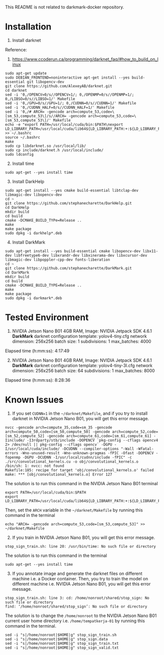 This README is not related to darkmark-docker repository.

# Installation

1. Install darknet

Reference:
1. https://www.ccoderun.ca/programming/darknet_faq/#how_to_build_on_linux
```
sudo apt-get update
sudo DEBIAN_FRONTEND=noninteractive apt-get install --yes build-essential git libopencv-dev
git clone https://github.com/AlexeyAB/darknet.git
cd darknet
sed -i '0,/OPENCV=0/s//OPENCV=1/; 0,/OPENMP=0/s//OPENMP=1/; 0,/LIBSO=0/s//LIBSO=1/' Makefile
sed -i '0,/GPU=0/s//GPU=1/; 0,/CUDNN=0/s//CUDNN=1/' Makefile
sed -i '0,/CUDNN_HALF=0/s//CUDNN_HALF=1/' Makefile
sed -i '0,/# ARCH= -gencode arch=compute_53,code=\[sm_53,compute_53\]/s//ARCH= -gencode arch=compute_53,code=\[sm_53,compute_53\]/' Makefile
echo -e "export PATH=/usr/local/cuda/bin:$PATH\nexport LD_LIBRARY_PATH=/usr/local/cuda/lib64${LD_LIBRARY_PATH:+:${LD_LIBRARY_PATH}}" >> ~/.bashrc
source ~/.bashrc
make
sudo cp libdarknet.so /usr/local/lib/
sudo cp include/darknet.h /usr/local/include/
sudo ldconfig
```

2. Install time
```
sudo apt-get --yes install time
```

3. Install DarkHelp
```
sudo apt-get install --yes cmake build-essential libtclap-dev libmagic-dev libopencv-dev
cd ~
git clone https://github.com/stephanecharette/DarkHelp.git
cd DarkHelp
mkdir build
cd build
cmake -DCMAKE_BUILD_TYPe=Release ..
make
make package
sudo dpkg -i darkhelp*.deb
```

4. Install DarkMark
```
sudo apt-get install --yes build-essential cmake libopencv-dev libx11-dev libfreetype6-dev libxrandr-dev libxinerama-dev libxcursor-dev libmagic-dev libpoppler-cpp-dev fonts-liberation
cd ~
git clone https://github.com/stephanecharette/DarkMark.git
cd DarkMark
mkdir build
cd build
cmake -DCMAKE_BUILD_TYPE=Release ..
make
make package
sudo dpkg -i darkmark*.deb
```

# Tested Environment

1. NVIDIA Jetson Nano B01 4GB RAM, Image: NVIDIA Jetpack SDK 4.6.1
**DarkMark**
darknet configuration template: yolov4-tiny.cfg
network dimension: 256x256
batch size: 1
subdivisions: 1
max_batches: 4000

Elapsed time (h:mm:ss): 4:17:49

2. NVIDIA Jetson Nano B01 4GB RAM, Image: NVIDIA Jetpack SDK 4.6.1
**DarkMark**
darknet configuration template: yolov4-tiny-3l.cfg
network dimension: 256x256
batch size: 64
subdivisions: 1
max_batches: 8000

Elapsed time (h:mm:ss): 8:28:36

# Known Issues

1. If you set `CUDNN=1` in the `~/darknet/Makefile`, and if you try to install darknet in NVIDIA Jetson Nano B01, you will get this error message.
```
nvcc -gencode arch=compute_35,code=sm_35 -gencode arch=compute_50,code=[sm_50,compute_50] -gencode arch=compute_52,code=[sm_52,compute_52] -gencode arch=compute_61,code=[sm_61,compute_61] -Iinclude/ -I3rdparty/stb/include -DOPENCV `pkg-config --cflags opencv4 2> /dev/null || pkg-config --cflags opencv` -DGPU -I/usr/local/cuda/include/ -DCUDNN --compiler-options "-Wall -Wfatal-errors -Wno-unused-result -Wno-unknown-pragmas -fPIC -Ofast -DOPENCV -fopenmp -DGPU -DCUDNN -I/usr/local/cudnn/include -fPIC" -c ./src/convolutional_kernels.cu -o obj/convolutional_kernels.o
/bin/sh: 1: nvcc: not found
Makefile:185: recipe for target 'obj/convolutional_kernels.o' failed
make: *** [obj/convolutional_kernels.o] Error 127
```

The solution is to run this command in the NVIDIA Jetson Nano B01 terminal
```
export PATH=/usr/local/cuda/bin:$PATH
export LD_LIBRARY_PATH=/usr/local/cuda/lib64${LD_LIBRARY_PATH:+:${LD_LIBRARY_PATH}}
```

Then, set the `ARCH` variable in the `~/darknet/Makefile` by running this command in the terminal
```
echo "ARCH= -gencode arch=compute_53,code=[sm_53,compute_53]" >> ~/darknet/Makefile
```

2. If you train in NVIDIA Jetson Nano B01, you will get this error message.

```
stop_sign_train.sh: line 20: /usr/bin/time: No such file or directory
```

The solution is to run this command in the terminal
```
sudo apt-get --yes install time
```

3. If you annotate image and generate the darknet files on different machine i.e. a Docker container. Then, you try to train the model on different machine i.e. NVIDIA Jetson Nano B01, you will get this error message.

```
stop_sign_train.sh: line 3: cd: /home/nonroot/shared/stop_sign: No such file or directory
find: ‘/home/nonroot/shared/stop_sign’: No such file or directory
```

The solution is to change the `/home/nonroot` to the NVIDIA Jetson Nano B01 current user home directory i.e. `/home/tempatkerja-01` by running this command in the terminal.

```
sed -i "s|/home/nonroot|$HOME|g" stop_sign_train.sh
sed -i "s|/home/nonroot|$HOME|g" stop_sign.data
sed -i "s|/home/nonroot|$HOME|g" stop_sign_train.txt
sed -i "s|/home/nonroot|$HOME|g" stop_sign_valid.txt
```